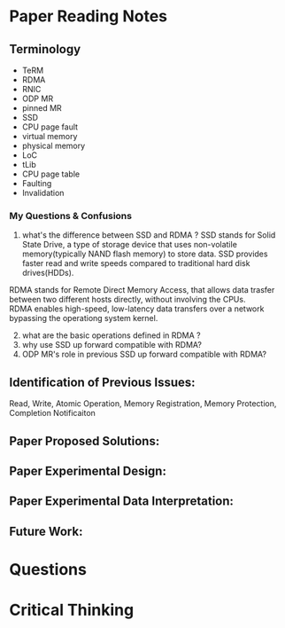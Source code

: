 # Paper Reading Notes 
## Terminology
* TeRM
* RDMA
* RNIC
* ODP MR 
* pinned MR 
* SSD 
* CPU page fault
* virtual memory 
* physical memory 
* LoC 
* tLib 
* CPU page table 
* Faulting 
* Invalidation 

### My Questions & Confusions 
1. what's the difference between SSD and RDMA ? 
SSD stands for Solid State Drive, a type of storage device that uses non-volatile memory(typically NAND flash memory) to store data. 
SSD provides faster read and write speeds compared to traditional hard disk drives(HDDs).

RDMA stands for Remote Direct Memory Access, that allows data trasfer between two different hosts directly, without involving the CPUs.  
RDMA enables high-speed, low-latency data transfers over a network bypassing the operationg system kernel. 

2. what are the basic operations defined in RDMA ? 
3. why use SSD up forward compatible with RDMA?  
4. ODP MR's role in previous SSD up forward compatible with RDMA?

## Identification of Previous Issues:
Read, Write, Atomic Operation, Memory Registration, Memory Protection, Completion Notificaiton 

## Paper Proposed Solutions:

## Paper Experimental Design: 

## Paper Experimental Data Interpretation: 

## Future Work:

# Questions 

# Critical Thinking 